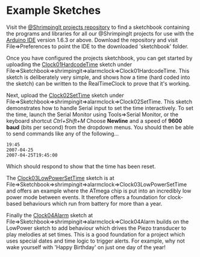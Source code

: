 # Example Sketches

Visit the [@ShrimpingIt projects repository](https://github.com/ShrimpingIt/projects) to find a sketchbook containing the programs and libraries for all our @ShrimpingIt projects for use with the [Arduino IDE](http://www.arduino.cc/en/Main/Software)  version 1.6.3 or above. Download the repository and visit File=>Preferences to point the IDE to the downloaded 'sketchbook' folder. 

Once you have configured the projects sketchbook, you can get started by uploading the [Clock01HardcodeTime](https://github.com/ShrimpingIt/projects/blob/master/sketchbook/shrimpingit/alarmclock/Clock01HardcodeTime/Clock01HardcodeTime.ino) sketch under File=>Sketchbook=>shrimpingit=>alarmclock=>Clock01HardcodeTime. This sketch is deliberately very simple, and shows how a time (hard coded into the sketch) can be written to the RealTimeClock to prove that it's working.

Next, upload the [Clock02SetTime](https://github.com/ShrimpingIt/projects/blob/master/sketchbook/shrimpingit/alarmclock/Clock02SetTime/Clock02SetTime.ino) sketch under File=>Sketchbook=>shrimpingit=>alarmclock=>Clock02SetTime. This sketch demonstrates how to handle Serial input to set the time interactively. To set the time, launch the Serial Monitor using Tools=>Serial Monitor, or the keyboard shortcut *Ctrl+Shift+M* Choose **Newline** and a speed of **9600 baud** (bits per second) from the dropdown menus. You should then be able to send commands like any of the following...

    19:45  
    2007-04-25
    2007-04-25T19:45:00

Which should respond to show that the time has been reset.

The [Clock03LowPowerSetTime](https://github.com/ShrimpingIt/projects/blob/master/sketchbook/shrimpingit/alarmclock/Clock03LowPowerSetTime/Clock03LowPowerSetTime.ino) sketch is at File=>Sketchbook=>shrimpingit=>alarmclock=>Clock03LowPowerSetTime and offers an example where the ATmega chip is put into an incredibly low power mode between events. It therefore offers a foundation for clock-based behaviours which run from battery for more than a year.

Finally the [Clock04Alarm](https://github.com/ShrimpingIt/projects/blob/master/sketchbook/shrimpingit/alarmclock/Clock04Alarm/Clock04Alarm.ino) sketch at File=>Sketchbook=>shrimpingit=>alarmclock=>Clock04Alarm builds on the LowPower sketch to add behaviour which drives the Piezo transducer to play melodies at set times. This is a good foundation for a project which uses special dates and time logic to trigger alerts. For example, why not wake yourself with 'Happy Birthday' on just one day of the year!
